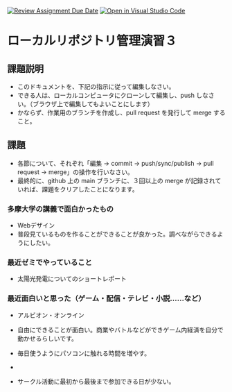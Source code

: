 [![Review Assignment Due Date](https://classroom.github.com/assets/deadline-readme-button-22041afd0340ce965d47ae6ef1cefeee28c7c493a6346c4f15d667ab976d596c.svg)](https://classroom.github.com/a/ljeawwh6)
[![Open in Visual Studio Code](https://classroom.github.com/assets/open-in-vscode-2e0aaae1b6195c2367325f4f02e2d04e9abb55f0b24a779b69b11b9e10269abc.svg)](https://classroom.github.com/online_ide?assignment_repo_id=19882499&assignment_repo_type=AssignmentRepo)
# ローカルリポジトリ管理演習３

## 課題説明
- このドキュメントを、下記の指示に従って編集しなさい。
- できる人は、ローカルコンピュータにクローンして編集し、push しなさい。（ブラウザ上で編集してもよいことにします）
- かならず、作業用のブランチを作成し、pull request を発行して merge すること。

## 課題
- 各節について、それぞれ「編集 → commit → push/sync/publish → pull request → merge」の操作を行いなさい。
- 最終的に、github 上の main ブランチに、３回以上の merge が記録されていれば、課題をクリアしたことになります。

### 多摩大学の講義で面白かったもの
- Webデザイン
- 普段見ているものを作ることができることが良かった。調べながらできるようにしたい。
### 最近ゼミでやっていること
- 太陽光発電についてのショートレポート

### 最近面白いと思った（ゲーム・配信・テレビ・小説……など）
- アルビオン・オンライン
- 自由にできることが面白い。商業やバトルなどができゲーム内経済を自分で動かせるらしいです。

- 毎日使うようにパソコンに触れる時間を増やす。
- 
- サークル活動に最初から最後まで参加できる日が少ない。
